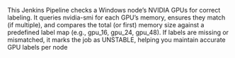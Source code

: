 This Jenkins Pipeline checks a Windows node’s NVIDIA GPUs for correct labeling. It queries nvidia-smi for each GPU’s memory, 
ensures they match (if multiple), and compares the total (or first) memory size against a predefined label map (e.g., gpu_16, gpu_24, gpu_48). 
If labels are missing or mismatched, it marks the job as UNSTABLE, helping you maintain accurate GPU labels per node
